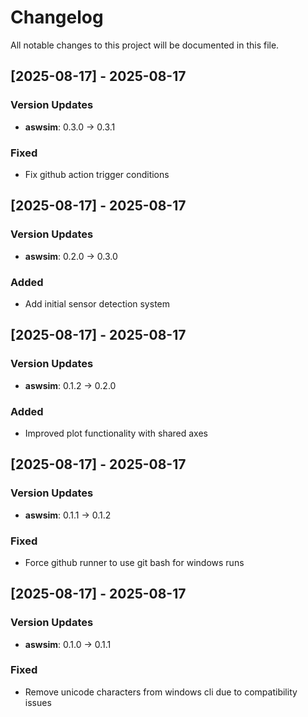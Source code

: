 # Changelog

All notable changes to this project will be documented in this file.

## [2025-08-17] - 2025-08-17

### Version Updates

- **aswsim**: 0.3.0 → 0.3.1

### Fixed

- Fix github action trigger conditions

## [2025-08-17] - 2025-08-17

### Version Updates

- **aswsim**: 0.2.0 → 0.3.0

### Added

- Add initial sensor detection system

## [2025-08-17] - 2025-08-17

### Version Updates

- **aswsim**: 0.1.2 → 0.2.0

### Added

- Improved plot functionality with shared axes

## [2025-08-17] - 2025-08-17

### Version Updates

- **aswsim**: 0.1.1 → 0.1.2

### Fixed

- Force github runner to use git bash for windows runs

## [2025-08-17] - 2025-08-17

### Version Updates

- **aswsim**: 0.1.0 → 0.1.1

### Fixed

- Remove unicode characters from windows cli due to compatibility issues


